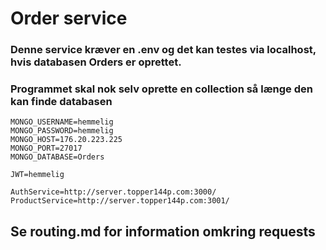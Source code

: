 # Order service

### Denne service kræver en .env og det kan testes via localhost, hvis databasen Orders er oprettet.
### Programmet skal nok selv oprette en collection så længe den kan finde databasen
```
MONGO_USERNAME=hemmelig
MONGO_PASSWORD=hemmelig
MONGO_HOST=176.20.223.225
MONGO_PORT=27017
MONGO_DATABASE=Orders

JWT=hemmelig

AuthService=http://server.topper144p.com:3000/
ProductService=http://server.topper144p.com:3001/
```

## Se routing.md for information omkring requests